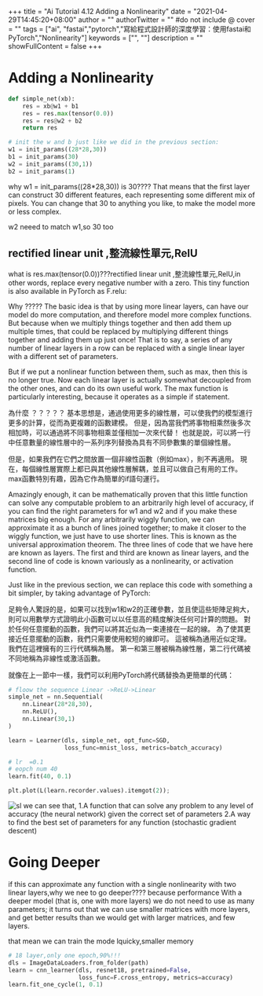+++
title = "Ai Tutorial 4.12 Adding a Nonlinearity"
date = "2021-04-29T14:45:20+08:00"
author = ""
authorTwitter = "" #do not include @
cover = ""
tags = ["ai", "fastai","pytorch","寫給程式設計師的深度學習：使用fastai和PyTorch","Nonlinearity"]
keywords = ["", ""]
description = ""
showFullContent = false
+++

# Adding a Nonlinearity

```py
def simple_net(xb): 
    res = xb@w1 + b1
    res = res.max(tensor(0.0))
    res = res@w2 + b2
    return res
```

```py
# init the w and b just like we did in the previous section:
w1 = init_params((28*28,30))
b1 = init_params(30)
w2 = init_params((30,1))
b2 = init_params(1)
```

why w1 = init_params((28*28,30)) is 30???? That means that the first layer can construct 30 different features, each representing some different mix of pixels. You can change that 30 to anything you like, to make the model more or less complex.

w2 neeed to match w1,so 30 too

## rectified linear unit ,整流線性單元,RelU

what is res.max(tensor(0.0))???rectified linear unit ,整流線性單元,RelU,in other words, replace every negative number with a zero. This tiny function is also available in PyTorch as F.relu:

Why ????? The basic idea is that by using more linear layers,  can have our model do more computation, and therefore model more complex functions. But because when we multiply things together and then add them up multiple times, that could be replaced by multiplying different things together and adding them up just once! That is to say, a series of any number of linear layers in a row can be replaced with a single linear layer with a different set of parameters.

But if we put a nonlinear function between them, such as max, then this is no longer true. Now each linear layer is actually somewhat decoupled from the other ones, and can do its own useful work. The max function is particularly interesting, because it operates as a simple if statement.

為什麼 ？？？？？ 基本思想是，通過使用更多的線性層，可以使我們的模型進行更多的計算，從而為更複雜的函數建模。 但是，因為當我們將事物相乘然後多次相加時，可以通過將不同事物相乘並僅相加一次來代替！ 也就是說，可以將一行中任意數量的線性層中的一系列序列替換為具有不同參數集的單個線性層。

但是，如果我們在它們之間放置一個非線性函數（例如max），則不再適用。 現在，每個線性層實際上都已與其他線性層解耦，並且可以做自己有用的工作。 max函數特別有趣，因為它作為簡單的if語句運行。

Amazingly enough, it can be mathematically proven that this little function can solve any computable problem to an arbitrarily high level of accuracy, if you can find the right parameters for w1 and w2 and if you make these matrices big enough. For any arbitrarily wiggly function, we can approximate it as a bunch of lines joined together; to make it closer to the wiggly function, we just have to use shorter lines. This is known as the universal approximation theorem. The three lines of code that we have here are known as layers. The first and third are known as linear layers, and the second line of code is known variously as a nonlinearity, or activation function.

Just like in the previous section, we can replace this code with something a bit simpler, by taking advantage of PyTorch:

足夠令人驚訝的是，如果可以找到w1和w2的正確參數，並且使這些矩陣足夠大，則可以用數學方式證明此小函數可以以任意高的精度解決任何可計算的問題。 對於任何任意擺動的函數，我們可以將其近似為一束連接在一起的線。 為了使其更接近任意擺動的函數，我們只需要使用較短的線即可。 這被稱為通用近似定理。 我們在這裡擁有的三行代碼稱為層。 第一和第三層被稱為線性層，第二行代碼被不同地稱為非線性或激活函數。

就像在上一節中一樣，我們可以利用PyTorch將代碼替換為更簡單的代碼：

```py
# floow the sequence Linear ->ReLU->Linear
simple_net = nn.Sequential(
    nn.Linear(28*28,30),
    nn.ReLU(),
    nn.Linear(30,1)
)
```

```py
learn = Learner(dls, simple_net, opt_func=SGD,
                loss_func=mnist_loss, metrics=batch_accuracy)
```

```py
# lr  =0.1
# eopch num 40
learn.fit(40, 0.1)
```

```py
plt.plot(L(learn.recorder.values).itemgot(2));
```

![sl](/img/ai_t/t1/sl.PNG)
we can see that, 1.A function that can solve any problem to any level of accuracy (the neural network) given the correct set of parameters
2.A way to find the best set of parameters for any function (stochastic gradient descent)

# Going Deeper

if this can approximate any function with a single nonlinearity with two linear layers,why we nee to go deeper???? because performance With a deeper model (that is, one with more layers) we do not need to use as many parameters; it turns out that we can use smaller matrices with more layers, and get better results than we would get with larger matrices, and few layers.

that mean we can train the mode lquicky,smaller memory

```py
# 18 layer,only one epoch,90%!!!
dls = ImageDataLoaders.from_folder(path)
learn = cnn_learner(dls, resnet18, pretrained=False,
                    loss_func=F.cross_entropy, metrics=accuracy)
learn.fit_one_cycle(1, 0.1)
```
